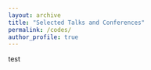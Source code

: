 ```yaml
---
layout: archive
title: "Selected Talks and Conferences"
permalink: /codes/
author_profile: true
---
```


test
